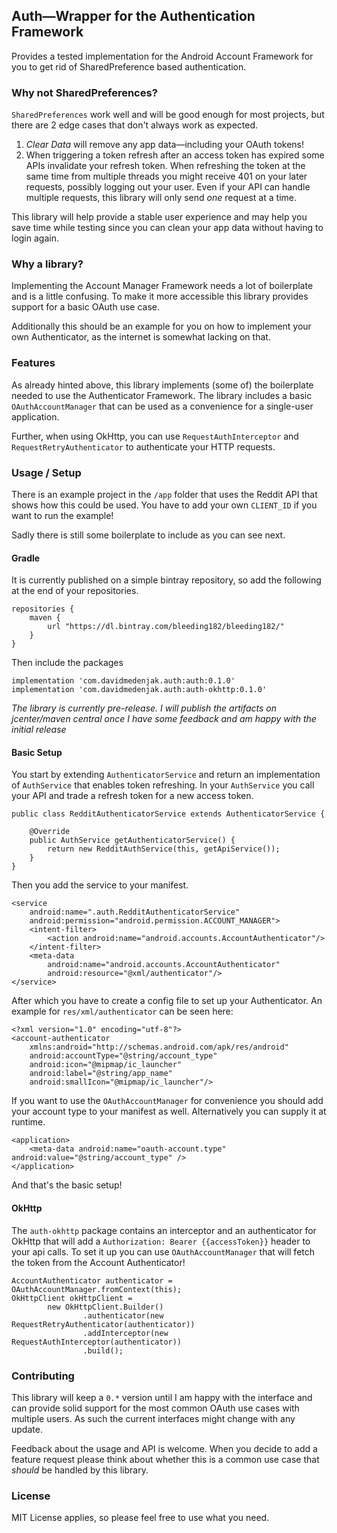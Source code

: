 ## Auth&mdash;Wrapper for the Authentication Framework

Provides a tested implementation for the Android Account Framework for you to get rid of SharedPreference based authentication.

### Why not SharedPreferences?

`SharedPreferences` work well and will be good enough for most projects, but there are 2 edge cases that don't always work as expected.

1. _Clear Data_ will remove any app data&mdash;including your OAuth tokens!
2. When triggering a token refresh after an access token has expired some APIs invalidate your refresh token. When refreshing the token at the same time from multiple threads you might receive 401 on your later requests, possibly logging out your user. Even if your API can handle multiple requests, this library will only send _one_ request at a time.

This library will help provide a stable user experience and may help you save time while testing since you can clean your app data without having to login again.

### Why a library?

Implementing the Account Manager Framework needs a lot of boilerplate and is a little confusing. To make it more accessible this library provides support for a basic OAuth use case.

Additionally this should be an example for you on how to implement your own Authenticator, as the internet is somewhat lacking on that.

### Features

As already hinted above, this library implements (some of) the boilerplate needed to use the Authenticator Framework.
The library includes a basic `OAuthAccountManager` that can be used as a convenience for a single-user application.

Further, when using OkHttp, you can use `RequestAuthInterceptor` and `RequestRetryAuthenticator` to authenticate your HTTP requests.

### Usage / Setup

There is an example project in the `/app` folder that uses the Reddit API that shows how this could be used. You have to add your own `CLIENT_ID` if you want to run the example!

Sadly there is still some boilerplate to include as you can see next.

#### Gradle

It is currently published on a simple bintray repository, so add the following at the end of your repositories.

    repositories {
        maven {
            url "https://dl.bintray.com/bleeding182/bleeding182/"
        }
    }

Then include the packages

    implementation 'com.davidmedenjak.auth:auth:0.1.0'
    implementation 'com.davidmedenjak.auth:auth-okhttp:0.1.0'

_The library is currently pre-release. I will publish the artifacts on jcenter/maven central once I have some feedback and am happy with the initial release_

#### Basic Setup

You start by extending `AuthenticatorService` and return an implementation of `AuthService` that enables token refreshing. In your `AuthService` you call your API and trade a refresh token for a new access token.

    public class RedditAuthenticatorService extends AuthenticatorService {
    
        @Override
        public AuthService getAuthenticatorService() {
            return new RedditAuthService(this, getApiService());
        }
    }
    
Then you add the service to your manifest.

    <service
        android:name=".auth.RedditAuthenticatorService"
        android:permission="android.permission.ACCOUNT_MANAGER">
        <intent-filter>
            <action android:name="android.accounts.AccountAuthenticator"/>
        </intent-filter>
        <meta-data
            android:name="android.accounts.AccountAuthenticator"
            android:resource="@xml/authenticator"/>
    </service>
    
After which you have to create a config file to set up your Authenticator. An example for `res/xml/authenticator` can be seen here:

    <?xml version="1.0" encoding="utf-8"?>
    <account-authenticator
        xmlns:android="http://schemas.android.com/apk/res/android"
        android:accountType="@string/account_type"
        android:icon="@mipmap/ic_launcher"
        android:label="@string/app_name"
        android:smallIcon="@mipmap/ic_launcher"/>
        
If you want to use the `OAuthAccountManager` for convenience you should add your account type to your manifest as well. Alternatively you can supply it at runtime.

    <application>
        <meta-data android:name="oauth-account.type" android:value="@string/account_type" />
    </application>
        
And that's the basic setup!

#### OkHttp

The `auth-okhttp` package contains an interceptor and an authenticator for OkHttp that will add a `Authorization: Bearer {{accessToken}}` header to your api calls. To set it up you can use `OAuthAccountManager` that will fetch the token from the Account Authenticator!

    AccountAuthenticator authenticator = OAuthAccountManager.fromContext(this);
    OkHttpClient okHttpClient =
            new OkHttpClient.Builder()
                    .authenticator(new RequestRetryAuthenticator(authenticator))
                    .addInterceptor(new RequestAuthInterceptor(authenticator))
                    .build();
                    
### Contributing

This library will keep a `0.*` version until I am happy with the interface and can provide solid support for the most common OAuth use cases with multiple users. As such the current interfaces might change with any update.

Feedback about the usage and API is welcome. When you decide to add a feature request please think about whether this is a common use case that _should_ be handled by this library.

### License

MIT License applies, so please feel free to use what you need.
